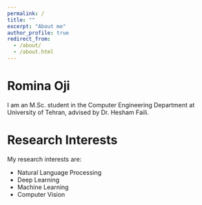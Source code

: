```yaml
---
permalink: /
title: ""
excerpt: "About me"
author_profile: true
redirect_from: 
  - /about/
  - /about.html
---
```


Romina Oji
======
I am an M.Sc. student in the Computer Engineering Department at University of Tehran, advised by Dr. Hesham Faili.

Research Interests
======
My research interests are: 
- Natural Language Processing
- Deep Learning
- Machine Learning
- Computer Vision
